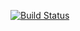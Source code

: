 [![Build Status](http://18.234.129.130:8080/jenkins/buildStatus/icon?job=algorithm)](http://54.157.153.198:8080/jenkins/job/algorithm/)
